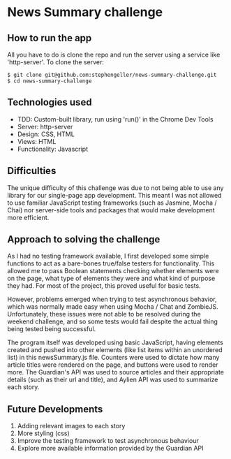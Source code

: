 # News Summary challenge
How to run the app
-----------------
All you have to do is clone the repo and run the server using a service like 'http-server'. To clone the server:

````
$ git clone git@github.com:stephengeller/news-summary-challenge.git
$ cd news-summary-challenge

````

Technologies used
----------------
  - TDD: Custom-built library, run using 'run()' in the Chrome Dev Tools
  - Server: http-server
  - Design: CSS, HTML
  - Views: HTML
  - Functionality: Javascript

  Difficulties
  ---------
  The unique difficulty of this challenge was due to not being able to use any library for our single-page app development. This meant I was not allowed to use familiar JavaScript testing frameworks (such as Jasmine, Mocha / Chai) nor server-side tools and packages that would make development more efficient.

Approach to solving the challenge
---------
As I had no testing framework available, I first developed some simple functions to act as a bare-bones true/false testers for functionality. This allowed me to pass Boolean statements checking whether elements were on the page, what type of elements they were and what kind of purpose they had. For most of the project, this proved useful for basic tests.

However, problems emerged when trying to test asynchronous behavior, which was normally made easy when using Mocha / Chat and ZombieJS. Unfortunately, these issues were not able to be resolved during the weekend challenge, and so some tests would fail despite the actual thing being tested being successful.

The program itself was developed using basic JavaScript, having elements created and pushed into other elements (like list items within an unordered list) in this newsSummary.js file. Counters were used to dictate how many article titles were rendered on the page, and buttons were used to render more. The Guardian's API was used to source articles and their appropriate details (such as their url and title), and Aylien API was used to summarize each story.

Future Developments
------------------
  1. Adding relevant images to each story
  2. More styling (css)
  3. Improve the testing framework to test asynchronous behaviour
  4. Explore more available information provided by the Guardian API
